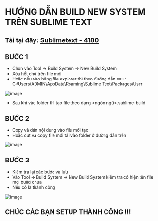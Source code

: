 # HƯỚNG DẪN BUILD NEW SYSTEM TRÊN SUBLIME TEXT 

## Tải tại đây: [Sublimetext - 4180](https://download.sublimetext.com/sublime_text_build_4180_x64_setup.exe)

## BƯỚC 1 
- Chọn vào Tool -> Build System -> New Build System
- Xóa hết chữ trên file mới
- Hoặc nếu vào bằng file explorer thì theo đường dẫn sau : C:\Users\ADMIN\AppData\Roaming\Sublime Text\Packages\User

![image](https://github.com/user-attachments/assets/a4c7e339-f389-4b92-86c2-95c7ecb2c5b0)

- Sau khi vào folder thì tạo file theo dạng <ngôn ngữ>.sublime-build

## BƯỚC 2 
- Copy và dán nội dung vào file mới tạo
- Hoặc cut và copy file mới tải vào folder ở đường dẫn trên

![image](https://github.com/user-attachments/assets/58a2b71a-30b0-41f0-b9b0-5268db7b56ac)


## BƯỚC 3 
- Kiểm tra lại các bước và lưu
- Vào Tool -> Build System -> New Build System kiểm tra có hiện tên file mới build chưa
- Nếu có là thành công

![image](https://github.com/user-attachments/assets/21b8b16a-8c35-4d46-8796-033c5f2768cc)


## CHÚC CÁC BẠN SETUP THÀNH CÔNG !!!
